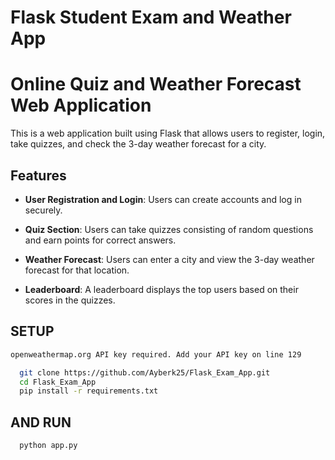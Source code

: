
# Flask Student Exam and Weather App

# Online Quiz and Weather Forecast Web Application

This is a web application built using Flask that allows users to register, login, take quizzes, and check the 3-day weather forecast for a city.

## Features

- **User Registration and Login**: Users can create accounts and log in securely.

- **Quiz Section**: Users can take quizzes consisting of random questions and earn points for correct answers.

- **Weather Forecast**: Users can enter a city and view the 3-day weather forecast for that location.

- **Leaderboard**: A leaderboard displays the top users based on their scores in the quizzes.


## SETUP
```bash 
openweathermap.org API key required. Add your API key on line 129
```
```bash 
  git clone https://github.com/Ayberk25/Flask_Exam_App.git
  cd Flask_Exam_App
  pip install -r requirements.txt
```
## AND RUN

```bash 
  python app.py
```